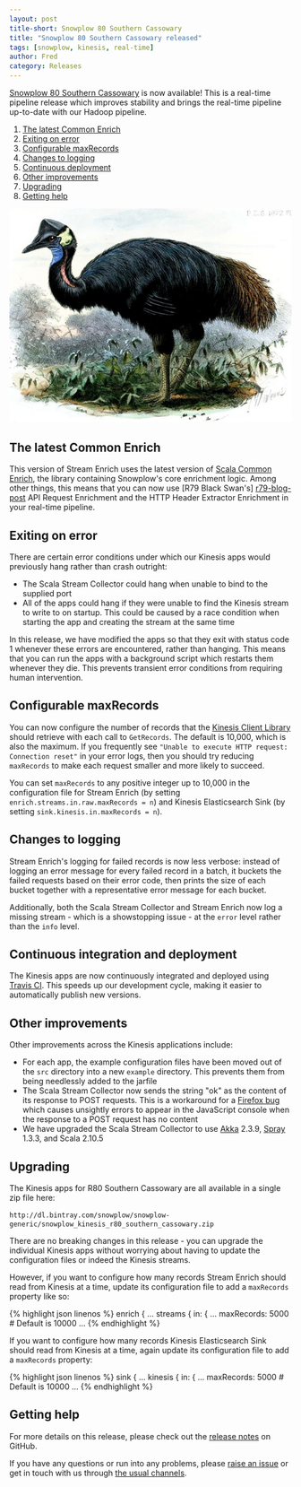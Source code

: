 ```yaml
---
layout: post
title-short: Snowplow 80 Southern Cassowary
title: "Snowplow 80 Southern Cassowary released"
tags: [snowplow, kinesis, real-time]
author: Fred
category: Releases
---
```


[Snowplow 80 Southern Cassowary][snowplow-release] is now available! This is a real-time pipeline release which improves stability and brings the real-time pipeline up-to-date with our Hadoop pipeline.

1. [The latest Common Enrich](/blog/2016/05/30/snowplow-r80-southern-cassowary-released#common-enrich)
2. [Exiting on error](/blog/2016/05/30/snowplow-r80-southern-cassowary-released#terminate)
3. [Configurable maxRecords](/blog/2016/05/30/snowplow-r80-southern-cassowary-released#maxrecords)
4. [Changes to logging](/blog/2016/05/30/snowplow-r80-southern-cassowary-released#logging)
5. [Continuous deployment](/blog/2016/05/30/snowplow-r80-southern-cassowary-released#cicd)
5. [Other improvements](/blog/2016/05/30/snowplow-r80-southern-cassowary-released#other)
6. [Upgrading](/blog/2016/05/30/snowplow-r80-southern-cassowary-released#upgrading)
7. [Getting help](/blog/2016/05/30/snowplow-r80-southern-cassowary-released#help)

![southern-cassowary][southern-cassowary]

<!--more-->

<h2 id="common-enrich">The latest Common Enrich</h2>

This version of Stream Enrich uses the latest version of [Scala Common Enrich][sce], the library containing Snowplow's core enrichment logic. Among other things, this means that you can now use [R79 Black Swan's] [r79-blog-post] API Request Enrichment and the HTTP Header Extractor Enrichment in your real-time pipeline.

<h2 id="terminate">Exiting on error</h2>

There are certain error conditions under which our Kinesis apps would previously hang rather than crash outright:

* The Scala Stream Collector could hang when unable to bind to the supplied port
* All of the apps could hang if they were unable to find the Kinesis stream to write to on startup. This could be caused by a race condition when starting the app and creating the stream at the same time

In this release, we have modified the apps so that they exit with status code 1 whenever these errors are encountered, rather than hanging. This means that you can run the apps with a background script which restarts them whenever they die. This prevents transient error conditions from requiring human intervention.

<h2 id="maxrecords">Configurable maxRecords</h2>

You can now configure the number of records that the [Kinesis Client Library][kcl] should retrieve with each call to `GetRecords`. The default is 10,000, which is also the maximum. If you frequently see `"Unable to execute HTTP request: Connection reset"` in your error logs, then you should try reducing `maxRecords` to make each request smaller and more likely to succeed.

You can set `maxRecords` to any positive integer up to 10,000 in the configuration file for Stream Enrich (by setting `enrich.streams.in.raw.maxRecords = n`) and Kinesis Elasticsearch Sink (by setting `sink.kinesis.in.maxRecords = n`).

<h2 id="logging">Changes to logging</h2>

Stream Enrich's logging for failed records is now less verbose: instead of logging an error message for every failed record in a batch, it buckets the failed requests based on their error code, then prints the size of each bucket together with a representative error message for each bucket.

Additionally, both the Scala Stream Collector and Stream Enrich now log a missing stream - which is a showstopping issue - at the `error` level rather than the `info` level.

<h2 id="cicd">Continuous integration and deployment</h2>

The Kinesis apps are now continuously integrated and deployed using [Travis CI][travis]. This speeds up our development cycle, making it easier to automatically publish new versions.

<h2 id="other">Other improvements</h2>

Other improvements across the Kinesis applications include:

* For each app, the example configuration files have been moved out of the `src` directory into a new `example` directory. This prevents them from being needlessly added to the jarfile
* The Scala Stream Collector now sends the string "ok" as the content of its response to POST requests. This is a workaround for a [Firefox bug][firefox-bug] which causes unsightly errors to appear in the JavaScript console when the response to a POST request has no content
* We have upgraded the Scala Stream Collector to use [Akka][akka] 2.3.9, [Spray][spray] 1.3.3, and Scala 2.10.5

<h2 id="upgrading">Upgrading</h2>

The Kinesis apps for R80 Southern Cassowary are all available in a single zip file here:

    http://dl.bintray.com/snowplow/snowplow-generic/snowplow_kinesis_r80_southern_cassowary.zip

There are no breaking changes in this release - you can upgrade the individual Kinesis apps without worrying about having to update the configuration files or indeed the Kinesis streams.

However, if you want to configure how many records Stream Enrich should read from Kinesis at a time, update its configuration file to add a `maxRecords` property like so:

{% highlight json linenos %}
enrich {
  ...
  streams {
    in: {
      ...
      maxRecords: 5000 # Default is 10000
      ...
{% endhighlight %}

If you want to configure how many records Kinesis Elasticsearch Sink should read from Kinesis at a time, again update its configuration file to add a `maxRecords` property:

{% highlight json linenos %}
sink {
  ...
  kinesis {
    in: {
      ...
      maxRecords: 5000 # Default is 10000
      ...
{% endhighlight %}

<h2 id="help">Getting help</h2>

For more details on this release, please check out the [release notes][snowplow-release] on GitHub.

If you have any questions or run into any problems, please [raise an issue][issues] or get in touch with us through [the usual channels][talk-to-us].

[travis]: https://travis-ci.com/
[snowplow-release]: https://github.com/snowplow/snowplow/releases/r80-southern-cassowary
[r79-blog-post]: /blog/2016/05/12/snowplow-r79-black-swan-with-api-request-enrichment-released/
[southern-cassowary]: /assets/img/blog/2016/05/southern-cassowary.jpg
[firefox-bug]: https://bugzilla.mozilla.org/show_bug.cgi?id=884693
[sce]: https://github.com/snowplow/snowplow/tree/master/3-enrich/scala-common-enrich
[changelog]: https://github.com/snowplow/snowplow/tree/master/CHANGELOG
[akka]: http://akka.io/
[spray]: http://spray.io/
[kcl]: https://github.com/awslabs/amazon-kinesis-client
[issues]: https://github.com/snowplow/snowplow/issues/new
[talk-to-us]: https://github.com/snowplow/snowplow/wiki/Talk-to-us
